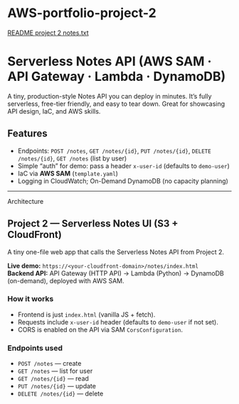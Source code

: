 # AWS-portfolio-project-2
[README project 2 notes.txt](https://github.com/user-attachments/files/21762115/README.project.2.notes.txt)
# Serverless Notes API (AWS SAM · API Gateway · Lambda · DynamoDB)

A tiny, production-style Notes API you can deploy in minutes. It’s fully serverless, free-tier friendly, and easy to tear down. Great for showcasing API design, IaC, and AWS skills.

## Features
- Endpoints: `POST /notes`, `GET /notes/{id}`, `PUT /notes/{id}`, `DELETE /notes/{id}`, `GET /notes` (list by user)
- Simple “auth” for demo: pass a header `x-user-id` (defaults to `demo-user`)
- IaC via **AWS SAM** (`template.yaml`)
- Logging in CloudWatch; On-Demand DynamoDB (no capacity planning)

---

Architecture

## Project 2 — Serverless Notes UI (S3 + CloudFront)

A tiny one-file web app that calls the Serverless Notes API from Project 2.

**Live demo:** `https://<your-cloudfront-domain>/notes/index.html`  
**Backend API:** API Gateway (HTTP API) → Lambda (Python) → DynamoDB (on-demand), deployed with AWS SAM.

### How it works
- Frontend is just `index.html` (vanilla JS + fetch).
- Requests include `x-user-id` header (defaults to `demo-user` if not set).
- CORS is enabled on the API via SAM `CorsConfiguration`.

### Endpoints used
- `POST /notes` — create
- `GET /notes` — list for user
- `GET /notes/{id}` — read
- `PUT /notes/{id}` — update
- `DELETE /notes/{id}` — delete

